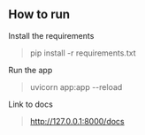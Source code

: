 ## How to run

Install the requirements

> pip install -r requirements.txt

Run the app

> uvicorn app:app --reload

Link to docs

> http://127.0.0.1:8000/docs